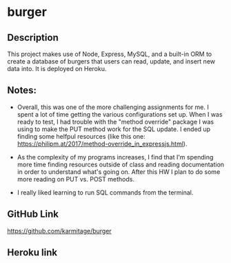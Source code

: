 # burger

## Description

This project makes use of Node, Express, MySQL, and a built-in ORM to create a database of burgers that users
can read, update, and insert new data into. It is deployed on Heroku.

## Notes:

* Overall, this was one of the more challenging assignments for me. I spent a lot of time getting the various 
configurations set up. When I was ready to test, I had trouble with the "method override" package I was using 
to make the PUT method work for the SQL update. I ended up finding some helfpul resources (like this one: https://philipm.at/2017/method-override_in_expressjs.html). 

* As the complexity of my programs increases, I find that I'm spending more time finding resources outside of class and reading documentation in order to understand what's going on. After this HW I plan to do some more reading on PUT vs. POST methods. 

* I really liked learning to run SQL commands from the terminal. 

## GitHub Link

https://github.com/karmitage/burger

## Heroku link





